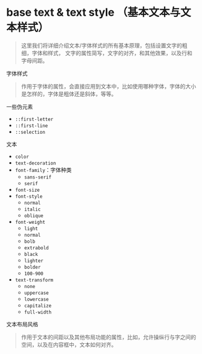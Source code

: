 # base text & text style （基本文本与文本样式）

> 这里我们将详细介绍文本/字体样式的所有基本原理，包括设置文字的粗细，字体和样式，
> 文字的属性简写，文字的对齐，和其他效果，以及行和字母间距。

字体样式
> 作用于字体的属性，会直接应用到文本中，比如使用哪种字体，字体的大小是怎样的，字体是粗体还是斜体，等等。

一些伪元素
- `::first-letter`
- `::first-line`
- `::selection`

文本

- `color`
- `text-decoration`
- `font-family`：字体种类
  - `sans-serif`
  - `serif`
- `font-size`
- `font-style`
  - `normal`
  - `italic`
  - `oblique`
- `font-weight`
  - `light`
  - `normal`
  - `bolb`
  - `extrabold`
  - `black`
  - `lighter`
  - `bolder`
  - `100-900`
- `text-transform`
  - `none`
  - `uppercase`
  - `lowercase` 
  - `capitalize`
  - `full-width`
  

文本布局风格
> 作用于文本的间距以及其他布局功能的属性，比如，允许操纵行与字之间的空间，以及在内容框中，文本如何对齐。
